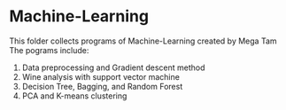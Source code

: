 # Machine-Learning
This folder collects programs of Machine-Learning created by Mega Tam
The pograms include:
1. Data preprocessing and Gradient descent method
2. Wine analysis with support vector machine
3. Decision Tree, Bagging, and Random Forest
4. PCA and K-means clustering
